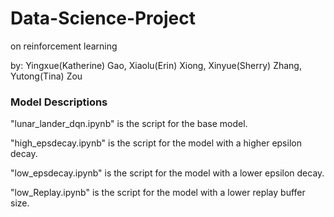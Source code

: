 # Data-Science-Project

on reinforcement learning

by: Yingxue(Katherine) Gao, Xiaolu(Erin) Xiong, Xinyue(Sherry) Zhang, Yutong(Tina) Zou

### Model Descriptions
"lunar_lander_dqn.ipynb" is the script for the base model.

"high_epsdecay.ipynb" is the script for the model with a higher epsilon decay.

"low_epsdecay.ipynb" is the script for the model with a lower epsilon decay.

"low_Replay.ipynb" is the script for the model with a lower replay buffer size.
